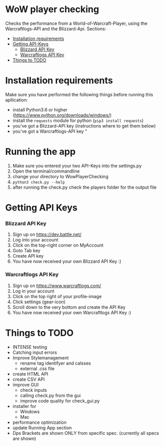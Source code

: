 # WoW player checking
Checks the performance from a World-of-Warcraft-Player, using the Warcraftlogs-API and the Blizzard-Api.
Sections:
- [Installation requirements](#installation-requirments)
- [Getting API-Keys](#getting-api-keys)
  - [Blizzard API Key](#blizzard-api-key)
  - [Warcraftlogs API Key](#warcraftlogs-api-key)
- [Things to TODO](#things-to-todo)

# Installation requirements
Make sure you have performed the following things before running this apllication:
* install Python3.6 or higher	(https://www.python.org/downloads/windows/)
* install the `requests` module for python (`pip3 install requests`)
* you've got a Blizzard-API key			(instructions where to get them below)
* you've got a Warcraftlogs-API key			"

# Running the app
1. Make sure you entered your two API-Keys into the settings.py
2. Open the terminal/commandline
3. change your directory to WowPlayerChecking
4. `python3 check.py --help`
5. after running the check.py check the players folder for the output file

# Getting API Keys
### Blizzard API Key
1. Sign up on https://dev.battle.net/
2. Log into your account
3. Click on the top-right corner on MyAccount
4. Goto Tab key
5. Create API key
6. You have now received your own Blizzard API Key :)

### Warcraftlogs API Key
1. Sign up on https://www.warcraftlogs.com/
2. Log in your account
3. Click on the top right of your profile-image
4. Click settings (gear-icon)
5. Scroll down to the very bottom and create the API Key
6. You have now received your own Warcraftlogs API Key :)

# Things to TODO
- INTENSE testing
- Catching input errors
- Improve Stylemanagement
  - rename tag identifyer and calsses
  - external .css file
- create HTML API
- create CSV API
- improve GUI
  - check inputs
  - calling check.py from the gui
  - improve code quality for check_gui.py
- installer for
  - Windows
  - Mac
- performance optimization
- update Running App section
- Dps Brackets are shown ONLY from specific spec. (currently all specs are shown)
